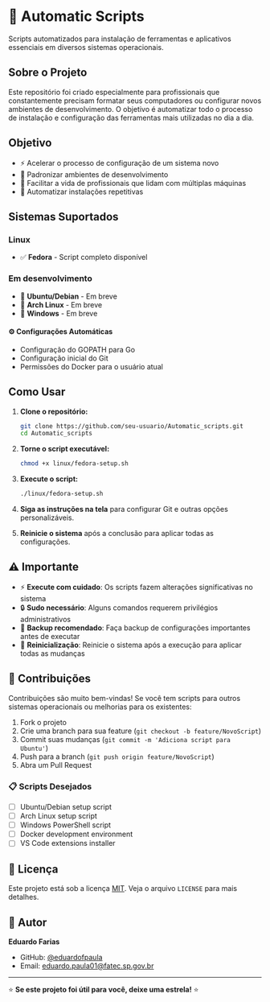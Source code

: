 # 🚀 Automatic Scripts

Scripts automatizados para instalação de ferramentas e aplicativos essenciais em diversos sistemas operacionais.

## Sobre o Projeto

Este repositório foi criado especialmente para profissionais que constantemente precisam formatar seus computadores ou configurar novos ambientes de desenvolvimento. O objetivo é automatizar todo o processo de instalação e configuração das ferramentas mais utilizadas no dia a dia.

## Objetivo

- ⚡ Acelerar o processo de configuração de um sistema novo
- 🔧 Padronizar ambientes de desenvolvimento
- 💼 Facilitar a vida de profissionais que lidam com múltiplas máquinas
- 🚀 Automatizar instalações repetitivas

## Sistemas Suportados

### Linux
- ✅ **Fedora** - Script completo disponível

### Em desenvolvimento
- 🔄 **Ubuntu/Debian** - Em breve
- 🔄 **Arch Linux** - Em breve
- 🔄 **Windows** - Em breve

#### ⚙️ Configurações Automáticas
- Configuração do GOPATH para Go
- Configuração inicial do Git
- Permissões do Docker para o usuário atual

## Como Usar

1. **Clone o repositório:**
   ```bash
   git clone https://github.com/seu-usuario/Automatic_scripts.git
   cd Automatic_scripts
   ```

2. **Torne o script executável:**
   ```bash
   chmod +x linux/fedora-setup.sh
   ```

3. **Execute o script:**
    ```bash
    ./linux/fedora-setup.sh
    ```

4. **Siga as instruções na tela** para configurar Git e outras opções personalizáveis.

5. **Reinicie o sistema** após a conclusão para aplicar todas as configurações.

## ⚠️ Importante

- ⚡ **Execute com cuidado**: Os scripts fazem alterações significativas no sistema
- 🔒 **Sudo necessário**: Alguns comandos requerem privilégios administrativos
- 💾 **Backup recomendado**: Faça backup de configurações importantes antes de executar
- 🔄 **Reinicialização**: Reinicie o sistema após a execução para aplicar todas as mudanças

## 🤝 Contribuições

Contribuições são muito bem-vindas! Se você tem scripts para outros sistemas operacionais ou melhorias para os existentes:

1. Fork o projeto
2. Crie uma branch para sua feature (`git checkout -b feature/NovoScript`)
3. Commit suas mudanças (`git commit -m 'Adiciona script para Ubuntu'`)
4. Push para a branch (`git push origin feature/NovoScript`)
5. Abra um Pull Request

### 📋 Scripts Desejados

- [ ] Ubuntu/Debian setup script
- [ ] Arch Linux setup script  
- [ ] Windows PowerShell script
- [ ] Docker development environment
- [ ] VS Code extensions installer

## 📝 Licença

Este projeto está sob a licença [MIT](LICENSE). Veja o arquivo `LICENSE` para mais detalhes.

## 👤 Autor

**Eduardo Farias**
- GitHub: [@eduardofpaula](https://github.com/eduardofpaula)
- Email: eduardo.paula01@fatec.sp.gov.br

---

⭐ **Se este projeto foi útil para você, deixe uma estrela!** ⭐